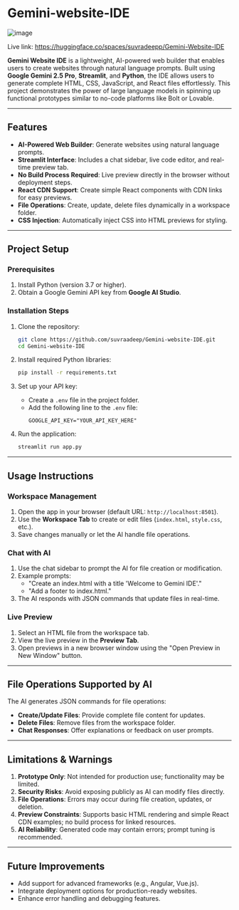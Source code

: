 # Gemini-website-IDE
![image](https://github.com/user-attachments/assets/9c05c159-75b2-4a46-8b63-a925212de229)


Live link: https://huggingface.co/spaces/suvradeepp/Gemini-Website-IDE

**Gemini Website IDE** is a lightweight, AI-powered web builder that enables users to create websites through natural language prompts. Built using **Google Gemini 2.5 Pro**, **Streamlit**, and **Python**, the IDE allows users to generate complete HTML, CSS, JavaScript, and React files effortlessly. This project demonstrates the power of large language models in spinning up functional prototypes similar to no-code platforms like Bolt or Lovable.

---

## Features

- **AI-Powered Web Builder**: Generate websites using natural language prompts.
- **Streamlit Interface**: Includes a chat sidebar, live code editor, and real-time preview tab.
- **No Build Process Required**: Live preview directly in the browser without deployment steps.
- **React CDN Support**: Create simple React components with CDN links for easy previews.
- **File Operations**: Create, update, delete files dynamically in a workspace folder.
- **CSS Injection**: Automatically inject CSS into HTML previews for styling.

---

## Project Setup

### Prerequisites
1. Install Python (version 3.7 or higher).
2. Obtain a Google Gemini API key from **Google AI Studio**.

### Installation Steps
1. Clone the repository:
   ```bash
   git clone https://github.com/suvraadeep/Gemini-website-IDE.git
   cd Gemini-website-IDE
   ```

2. Install required Python libraries:
   ```bash
   pip install -r requirements.txt
   ```

3. Set up your API key:
   - Create a `.env` file in the project folder.
   - Add the following line to the `.env` file:
     ```plaintext
     GOOGLE_API_KEY="YOUR_API_KEY_HERE"
     ```

4. Run the application:
   ```bash
   streamlit run app.py
   ```

---

## Usage Instructions

### Workspace Management
1. Open the app in your browser (default URL: `http://localhost:8501`).
2. Use the **Workspace Tab** to create or edit files (`index.html`, `style.css`, etc.).
3. Save changes manually or let the AI handle file operations.

### Chat with AI
1. Use the chat sidebar to prompt the AI for file creation or modification.
2. Example prompts:
   - "Create an index.html with a title 'Welcome to Gemini IDE'."
   - "Add a footer to index.html."
3. The AI responds with JSON commands that update files in real-time.

### Live Preview
1. Select an HTML file from the workspace tab.
2. View the live preview in the **Preview Tab**.
3. Open previews in a new browser window using the "Open Preview in New Window" button.

---

## File Operations Supported by AI

The AI generates JSON commands for file operations:
- **Create/Update Files**: Provide complete file content for updates.
- **Delete Files**: Remove files from the workspace folder.
- **Chat Responses**: Offer explanations or feedback on user prompts.

---

## Limitations & Warnings

1. **Prototype Only**: Not intended for production use; functionality may be limited.
2. **Security Risks**: Avoid exposing publicly as AI can modify files directly.
3. **File Operations**: Errors may occur during file creation, updates, or deletion.
4. **Preview Constraints**: Supports basic HTML rendering and simple React CDN examples; no build process for linked resources.
5. **AI Reliability**: Generated code may contain errors; prompt tuning is recommended.

---

## Future Improvements

- Add support for advanced frameworks (e.g., Angular, Vue.js).
- Integrate deployment options for production-ready websites.
- Enhance error handling and debugging features.

